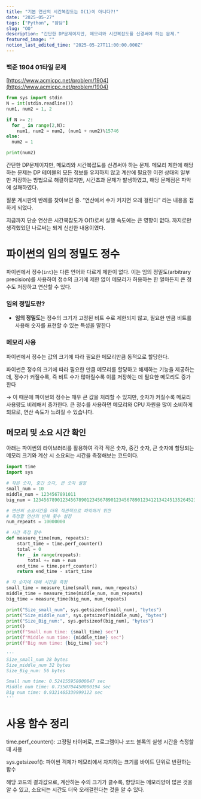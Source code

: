 ```yaml
---
title: "기본 연산의 시간복잡도는 O(1)이 아니다?!"
date: "2025-05-27"
tags: ["Python", "잠담"]
slug: "OO"
description: "간단한 DP문제이지만, 메모리와 시간복잡도를 신경써야 하는 문제."
featured_image: ""
notion_last_edited_time: "2025-05-27T11:00:00.000Z"
---
```

### 백준 1904 01타일 문제

[https://www.acmicpc.net/problem/1904](https://www.acmicpc.net/problem/1904)

```python
from sys import stdin
N = int(stdin.readline())
num1, num2 = 1, 2

if N >= 2:
  for _ in range(2,N):
    num1, num2 = num2, (num1 + num2)%15746
else:
  num2 = 1

print(num2)
```
간단한 DP문제이지만, 메모리와 시간복잡도를 신경써야 하는 문제.
메모리 제한에 해당하는 문제는 DP 테이블의 모든 정보를 유지하지 않고 계산에 필요한 이전 상태의 일부만 저장하는 방법으로 해결하였지만, 시간초과 문제가 발생하였고, 해당 문제점은 파악에 실패하였다.

질문 계시판의 반례를 찾아보던 중.
“연산에서 수가 커지면 오래 걸린다” 라는 내용을 접하게 되었다.

지금까지 단순 연산은 시간복잡도가 O(1)로써 실행 속도에는 큰 영향이 없다. 까지로만 생각했었던 나로써는 되게 신선한 내용이였다.

# 파이썬의 임의 정밀도 정수

파이썬에서 정수(`int`)는 다른 언어와 다르게 제한이 없다. 이는 임의 정밀도(arbitrary precision)를 사용하여 정수의 크기에 제한 없이 메모리가 허용하는 한 얼마든지 큰 정수도 저장하고 연산할 수 있다.

### **임의 정밀도란?**
- **임의 정밀도**는 정수의 크기가 고정된 비트 수로 제한되지 않고, 필요한 만큼 비트를 사용해 숫자를 표현할 수 있는 특성을 말한다
### **메모리 사용**
파이썬에서 정수는 값의 크기에 따라 필요한 메모리만큼 동적으로 할당한다.

파이썬은 정수의 크기에 따라 필요한 만큼 메모리를 할당하고 해제하는 기능을 제공하는데, 정수가 커질수록, 즉 비트 수가 많아질수록 이를 저장하는 데 필요한 메모리도 증가한다

→ 이 때문에 파이썬의 정수는 매우 큰 값을 처리할 수 있지만, 숫자가 커질수록 메모리 사용량도 비례해서 증가한다. 큰 정수를 사용하면 메모리와 CPU 자원을 많이 소비하게 되므로, 연산 속도가 느려질 수 있습니다.

## 메모리 및 소요 시간 확인

아래는 파이썬의 라이브러리를 활용하여 각각 작은 숫자, 중간 숫자, 큰 숫자에 할당되는 메모리 크기와 계산 시 소요되는 시간을 측정해보는 코드이다. 

```python
import time
import sys

# 작은 숫자, 중간 숫자, 큰 숫자 설정
small_num = 10
middle_num = 1234567891011
big_num = 12345678901234567890123456789012345678901234121342451352645234234

# 연산의 소요시간을 더욱 직관적으로 파악하기 위한
# 측정할 연산의 반복 횟수 설정
num_repeats = 10000000

# 시간 측정 함수
def measure_time(num, repeats):
    start_time = time.perf_counter()
    total = 0
    for _ in range(repeats):
        total += num + num
    end_time = time.perf_counter()
    return end_time - start_time

# 각 숫자에 대해 시간을 측정
small_time = measure_time(small_num, num_repeats)
middle_time = measure_time(middle_num, num_repeats)
big_time = measure_time(big_num, num_repeats)

print("Size_small_num", sys.getsizeof(small_num), "bytes")
print("Size_middle_num", sys.getsizeof(middle_num), "bytes")
print("Size_Big_num:", sys.getsizeof(big_num), "bytes")
print()
print(f"Small num time: {small_time} sec")
print(f"Middle num time: {middle_time} sec")
print(f"Big num time: {big_time} sec")

'''
Size_small_num 28 bytes
Size_middle_num 32 bytes
Size_Big_num: 56 bytes

Small num time: 0.524155958000847 sec
Middle num time: 0.7350704450000194 sec
Big num time: 0.9321465339999122 sec
'''
```
# 사용 함수 정리
time.perf_counter(): 고정밀 타이머로, 프로그램이나 코드 블록의 실행 시간을 측정할 때 사용

sys.getsizeof(): 파이썬 객체가 메모리에서 차지하는 크기를 바이트 단위로 반환하는 함수

해당 코드의 결과값으로, 계산하는 수의 크기가 클수록, 항당되는 메모리양이 많은 것을 알 수 있고, 소요되는 시간도 더욱 오래걸린다는 것을 알 수 있다.
